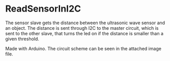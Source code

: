 # ReadSensorInI2C

The sensor slave gets the distance between the ultrasonic wave sensor and an object. The distance is sent through I2C to the master circuit, which is sent to the other slave, that turns the led on if the distance is smaller than a given threshold. 

Made with Arduino. The circuit scheme can be seen in the attached image file.

